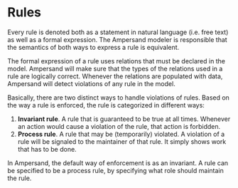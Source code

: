 # Rules

Every rule is denoted both as a statement in natural language (i.e. free text) as well as a formal expression. The Ampersand modeler is responsible that the semantics of both ways to express a rule is equivalent.

The formal expression of a rule uses relations that must be declared in the model. Ampersand will make sure that the types of the relations used in a rule are logically correct. Whenever the relations are populated with data, Ampersand will detect violations of any rule in the model. 

Basically, there are two distinct ways to handle violations of rules. Based on the way a rule is enforced, the rule is categorized in different ways:
 
 1. **Invariant rule**. A rule that is guaranteed to be true at all times. Whenever an action would cause a violation of the rule, that action is forbidden.  
 2. **Process rule**. A rule that may be (temporarily) violated. A violation of a rule will be signaled to the maintainer of that rule. It simply shows work that has to be done. 

In Ampersand, the default way of enforcement is as an invariant. A rule can be specified to be a process rule, by specifying what role should maintain the rule. 

